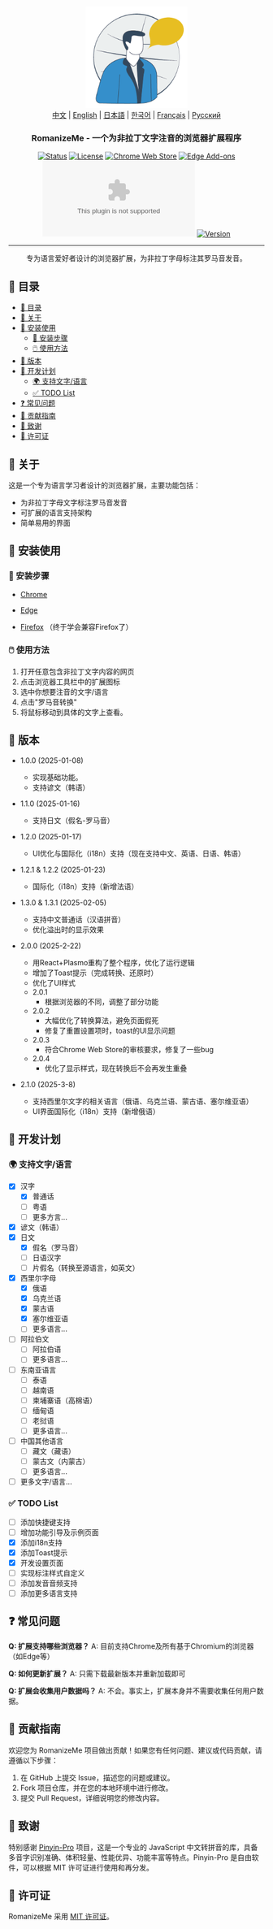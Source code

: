 <p align="center">
  <a href="https://github.com/jeffminim/RomanizeMe" rel="noopener">
 <img width=200px height=200px src="../assets/romanizemelogo256.png" alt="RomanizeMe - Browser Extension Logo"></a>
 <br>
 <a href="./README.zh.md">中文</a> | <a href="../README.md">English</a> | <a href="./README.ja.md">日本語</a> | <a href="./README.ko.md">한국어</a> | <a href="./README.fr.md">Français</a> | <a href="./README.ru.md">Русский</a>
</p>

<h3 align="center">RomanizeMe - 一个为非拉丁文字注音的浏览器扩展程序</h3>

<div align="center">

[![Status](https://img.shields.io/badge/status-active-success.svg)]()
[![License](https://img.shields.io/badge/license-MIT-blue.svg)](../LICENSE)
[![Chrome Web Store](https://img.shields.io/chrome-web-store/v/nmakcdfenoniomkbnnmpommgnaondfhk
)](https://chromewebstore.google.com/detail/romanizeme/nmakcdfenoniomkbnnmpommgnaondfhk)
[![Edge Add-ons](https://img.shields.io/badge/Edge_Store-RomanizeMe-blue)](https://microsoftedge.microsoft.com/addons/detail/fdeofmabkieoopbbehanpfjglmidjjai)
[![Mozilla Add-on](https://img.shields.io/amo/v/eb54163f4d70456c8e98cbea1f22cecd%40windminim.com)](https://addons.mozilla.org/firefox/addon/romanizeme/)
[![Version](https://img.shields.io/badge/version-2.1.0-blue.svg)](https://github.com/jeffminim/RomanizeMe/releases/tag/v2.1.0)

</div>

---

<p align="center"> 专为语言爱好者设计的浏览器扩展，为非拉丁字母标注其罗马音发音。
    <br> 
</p>

## 📝 目录

- [📝 目录](#-目录)
- [🧐 关于 ](#-关于-)
- [🏁 安装使用 ](#-安装使用-)
  - [🔧 安装步骤](#-安装步骤)
  - [🖱️ 使用方法](#️-使用方法)
- [📅 版本 ](#-版本-)
- [📅 开发计划 ](#-开发计划-)
  - [🌍 支持文字/语言 ](#-支持文字语言-)
  - [✅ TODO List](#-todo-list)
- [❓ 常见问题 ](#-常见问题-)
- [🤝 贡献指南 ](#-贡献指南-)
- [🙏 致谢 ](#-致谢-)
- [📜 许可证 ](#-许可证-)

## 🧐 关于 <a name = "关于"></a>

这是一个专为语言学习者设计的浏览器扩展，主要功能包括：

- 为非拉丁字母文字标注罗马音发音
- 可扩展的语言支持架构
- 简单易用的界面

## 🏁 安装使用 <a name = "安装使用"></a>

### 🔧 安装步骤

- [Chrome](https://chromewebstore.google.com/detail/romanizeme/nmakcdfenoniomkbnnmpommgnaondfhk)

- [Edge](https://microsoftedge.microsoft.com/addons/detail/fdeofmabkieoopbbehanpfjglmidjjai)

- [Firefox](https://addons.mozilla.org/zh-CN/firefox/addon/romanizeme/) （终于学会兼容Firefox了）

### 🖱️ 使用方法

1. 打开任意包含非拉丁文字内容的网页
2. 点击浏览器工具栏中的扩展图标
3. 选中你想要注音的文字/语言
4. 点击"罗马音转换"
5. 将鼠标移动到具体的文字上查看。

## 📅 版本 <a name = "版本"></a>

- 1.0.0 (2025-01-08)
  
  - 实现基础功能。
  - 支持谚文（韩语）

- 1.1.0 (2025-01-16)
  
  - 支持日文（假名-罗马音）

- 1.2.0 (2025-01-17)
  
  - UI优化与国际化（i18n）支持（现在支持中文、英语、日语、韩语）

- 1.2.1 & 1.2.2 (2025-01-23)
  
  - 国际化（i18n）支持（新增法语）

- 1.3.0 & 1.3.1 (2025-02-05)
  
  - 支持中文普通话（汉语拼音）
  - 优化溢出时的显示效果

- 2.0.0 (2025-2-22)
  - 用React+Plasmo重构了整个程序，优化了运行逻辑
  - 增加了Toast提示（完成转换、还原时）
  - 优化了UI样式
  - 2.0.1
    - 根据浏览器的不同，调整了部分功能
  - 2.0.2
    - 大幅优化了转换算法，避免页面假死
    - 修复了重置设置项时，toast的UI显示问题
  - 2.0.3
    - 符合Chrome Web Store的审核要求，修复了一些bug
  - 2.0.4
    - 优化了显示样式，现在转换后不会再发生重叠

- 2.1.0 (2025-3-8)
  - 支持西里尔文字的相关语言（俄语、乌克兰语、蒙古语、塞尔维亚语）
  - UI界面国际化（i18n）支持（新增俄语）



## 📅 开发计划 <a name = "开发计划"></a>

### 🌍 支持文字/语言 <a name = "支持语言"></a>

- [x] 汉字
  - [x] 普通话
  - [ ] 粤语
  - [ ] 更多方言...
- [x] 谚文（韩语）
- [x] 日文
  - [x] 假名（罗马音）
  - [ ] 日语汉字
  - [ ] 片假名（转换至源语言，如英文）
- [x] 西里尔字母
  - [x] 俄语
  - [x] 乌克兰语
  - [x] 蒙古语
  - [x] 塞尔维亚语
  - [ ] 更多语言...
- [ ] 阿拉伯文
  - [ ] 阿拉伯语
  - [ ] 更多语言...
- [ ] 东南亚语言
  - [ ] 泰语
  - [ ] 越南语
  - [ ] 柬埔寨语（高棉语）
  - [ ] 缅甸语
  - [ ] 老挝语
  - [ ] 更多语言...
- [ ] 中国其他语言
  - [ ] 藏文（藏语）
  - [ ] 蒙古文（内蒙古）
  - [ ] 更多语言...
- [ ] 更多文字/语言...

### ✅ TODO List

- [ ] 添加快捷键支持
- [ ] 增加功能引导及示例页面
- [x] 添加i18n支持
- [x] 添加Toast提示
- [x] 开发设置页面
- [ ] 实现标注样式自定义
- [ ] 添加发音音频支持
- [ ] 添加更多语言支持

## ❓ 常见问题 <a name = "常见问题"></a>

**Q: 扩展支持哪些浏览器？**
A: 目前支持Chrome及所有基于Chromium的浏览器（如Edge等）

**Q: 如何更新扩展？**
A: 只需下载最新版本并重新加载即可

**Q: 扩展会收集用户数据吗？**
A: 不会。事实上，扩展本身并不需要收集任何用户数据。

## 🤝 贡献指南 <a name = "贡献指南"></a>

欢迎您为 RomanizeMe 项目做出贡献！如果您有任何问题、建议或代码贡献，请遵循以下步骤：

1. 在 GitHub 上提交 Issue，描述您的问题或建议。
2. Fork 项目仓库，并在您的本地环境中进行修改。
3. 提交 Pull Request，详细说明您的修改内容。

## 🙏 致谢 <a name = "致谢"></a>

特别感谢 [Pinyin-Pro](https://pinyin-pro.cn/) 项目，这是一个专业的 JavaScript 中文转拼音的库，具备多音字识别准确、体积轻量、性能优异、功能丰富等特点。Pinyin-Pro 是自由软件，可以根据 MIT 许可证进行使用和再分发。

## 📜 许可证 <a name = "许可证"></a>

RomanizeMe 采用 [MIT 许可证](../LICENSE)。
